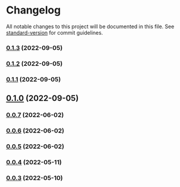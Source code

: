 # Changelog

All notable changes to this project will be documented in this file. See [standard-version](https://github.com/conventional-changelog/standard-version) for commit guidelines.

### [0.1.3](https://github.com/whpptjs/whppt-tagging/compare/v0.1.2...v0.1.3) (2022-09-05)

### [0.1.2](https://github.com/whpptjs/whppt-tagging/compare/v0.1.1...v0.1.2) (2022-09-05)

### [0.1.1](https://github.com/whpptjs/whppt-tagging/compare/v0.1.0...v0.1.1) (2022-09-05)

## [0.1.0](https://github.com/whpptjs/whppt-tagging/compare/v0.0.7...v0.1.0) (2022-09-05)

### [0.0.7](https://github.com/whpptjs/whppt-tagging/compare/v0.0.6...v0.0.7) (2022-06-02)

### [0.0.6](https://github.com/whpptjs/whppt-tagging/compare/v0.0.5...v0.0.6) (2022-06-02)

### [0.0.5](https://github.com/whpptjs/whppt-tagging/compare/v0.0.4...v0.0.5) (2022-06-02)

### [0.0.4](https://github.com/whpptjs/whppt-tagging/compare/v0.0.3...v0.0.4) (2022-05-11)

### [0.0.3](https://github.com/whpptjs/whppt-tagging/compare/v0.0.2...v0.0.3) (2022-05-10)
